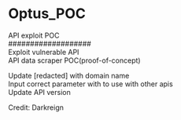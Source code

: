 # Optus_POC
API exploit POC<br>
###################<br>
Exploit vulnerable API<br>
API data scraper POC(proof-of-concept)

Update [redacted] with domain name<br>
Input correct parameter with to use with other apis<br>
Update API version

Credit: Darkreign
